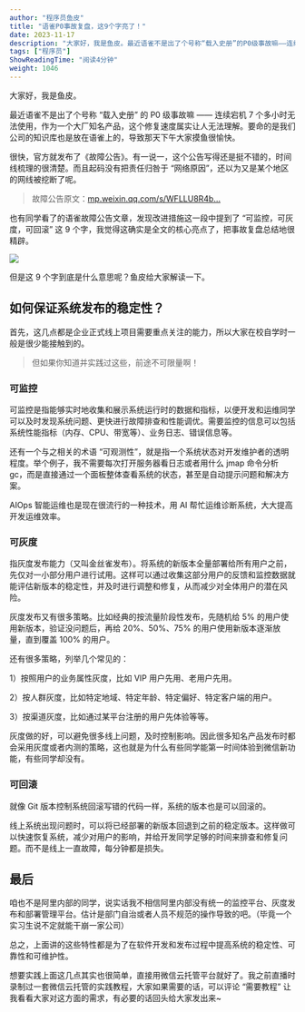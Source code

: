 ```yaml
---
author: "程序员鱼皮"
title: "语雀P0事故复盘，这9个字亮了！"
date: 2023-11-17
description: "大家好，我是鱼皮。最近语雀不是出了个号称“载入史册”的P0级事故嘛——连续宕机7个多小时无法使用，作为一个大厂知名产品，这个修复速度属实让人无法理解。要命的是我们公司的知识库也是放在"
tags: ["程序员"]
ShowReadingTime: "阅读4分钟"
weight: 1046
---
```

大家好，我是鱼皮。

最近语雀不是出了个号称 “载入史册” 的 P0 级事故嘛 —— 连续宕机 7 个多小时无法使用，作为一个大厂知名产品，这个修复速度属实让人无法理解。要命的是我们公司的知识库也是放在语雀上的，导致那天下午大家摸鱼很愉快。

很快，官方就发布了《故障公告》。有一说一，这个公告写得还是挺不错的，时间线梳理的很清楚。而且起码没有把责任归咎于 “网络原因”，还以为又是某个地区的网线被挖断了呢。

> 故障公告原文：[mp.weixin.qq.com/s/WFLLU8R4b…](https://link.juejin.cn?target=https%3A%2F%2Fmp.weixin.qq.com%2Fs%2FWFLLU8R4bmiqv6OGa-QMcw "https://mp.weixin.qq.com/s/WFLLU8R4bmiqv6OGa-QMcw")

也有同学看了的语雀故障公告文章，发现改进措施这一段中提到了 “可监控，可灰度，可回滚” 这 9 个字，我觉得这确实是全文的核心亮点了，把事故复盘总结地很精辟。

![](https://p3-juejin.byteimg.com/tos-cn-i-k3u1fbpfcp/53c049e185564b93bcbdeb67f7134812~tplv-k3u1fbpfcp-jj-mark:3024:0:0:0:q75.awebp#?w=966&h=578&s=141846&e=png&b=1a1a1a)

但是这 9 个字到底是什么意思呢？鱼皮给大家解读一下。

如何保证系统发布的稳定性？
-------------

首先，这几点都是企业正式线上项目需要重点关注的能力，所以大家在校自学时一般是很少能接触到的。

> 但如果你知道并实践过这些，前途不可限量啊！

### 可监控

可监控是指能够实时地收集和展示系统运行时的数据和指标，以便开发和运维同学可以及时发现系统问题、更快进行故障排查和性能调优。需要监控的信息可以包括系统性能指标（内存、CPU、带宽等）、业务日志、错误信息等。

还有一个与之相关的术语 “可观测性”，就是指一个系统状态对开发维护者的透明程度。举个例子，我不需要每次打开服务器看日志或者用什么 jmap 命令分析 gc，而是直接通过一个面板整体查看系统的状态，甚至是自动提示问题和解决方案。

AIOps 智能运维也是现在很流行的一种技术，用 AI 帮忙运维诊断系统，大大提高开发运维效率。

### 可灰度

指灰度发布能力（又叫金丝雀发布）。将系统的新版本全量部署给所有用户之前，先仅对一小部分用户进行试用。这样可以通过收集这部分用户的反馈和监控数据就能评估新版本的稳定性，并及时进行调整和修复，从而减少对全体用户的潜在风险。

灰度发布又有很多策略。比如经典的按流量阶段性发布，先随机给 5% 的用户使用新版本，验证没问题后，再给 20%、50%、75% 的用户使用新版本逐渐放量，直到覆盖 100% 的用户。

还有很多策略，列举几个常见的：

1）按照用户的业务属性灰度，比如 VIP 用户先用、老用户先用。

2）按人群灰度，比如特定地域、特定年龄、特定偏好、特定客户端的用户。

3）按渠道灰度，比如通过某平台注册的用户先体验等等。

灰度做的好，可以避免很多线上问题，及时控制影响。因此很多知名产品发布时都会采用灰度或者内测的策略，这也就是为什么有些同学能第一时间体验到微信新功能，有些同学却没有。

### 可回滚

就像 Git 版本控制系统回滚写错的代码一样，系统的版本也是可以回滚的。

线上系统出现问题时，可以将已经部署的新版本回退到之前的稳定版本。这样做可以快速恢复系统，减少对用户的影响，并给开发同学足够的时间来排查和修复问题。而不是线上一直故障，每分钟都是损失。

最后
--

咱也不是阿里内部的同学，说实话我不相信阿里内部没有统一的监控平台、灰度发布和部署管理平台。估计是部门自治或者人员不规范的操作导致的吧。（毕竟一个实习生说不定就能干崩一家公司）

总之，上面讲的这些特性都是为了在软件开发和发布过程中提高系统的稳定性、可靠性和可维护性。

想要实践上面这几点其实也很简单，直接用微信云托管平台就好了。我之前直播时录制过一套微信云托管的实践教程，大家如果需要的话，可以评论 “需要教程” 让我看看大家对这方面的需求，有必要的话回头给大家发出来~